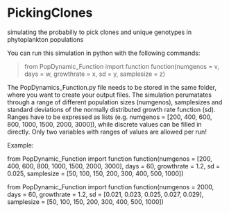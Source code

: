 # PickingClones
simulating the probabiliy to pick clones and unique genotypes in phytoplankton populations

You can run this simulation in python with the following commands:

> from PopDynamic_Function import function
> function(numgenos = v, days = w, growthrate = x, sd = y, samplesize = z)

The PopDynamics_Function.py file needs to be stored in the same folder, where you want to create your output files.
The simulation perumatates through a range of different population sizes (numgenos), samplesizes and standard deviations of the normally distributed growth rate function (sd). Ranges have to be expressed as lists (e.g. numgenos = [200, 400, 600, 800, 1000, 1500, 2000, 3000]), while discrete values can be filled in directly.
Only two variables with ranges of values are allowed per run! 

Example:

from PopDynamic_Function import function
function(numgenos = [200, 400, 600, 800, 1000, 1500, 2000, 3000], days = 60, growthrate = 1.2, sd = 0.025, samplesize = [50, 100, 150, 200, 300, 400, 500, 1000])

from PopDynamic_Function import function
function(numgenos = 2000, days = 60, growthrate = 1.2, sd = [0.021, 0.023, 0.025, 0.027, 0.029], samplesize = [50, 100, 150, 200, 300, 400, 500, 1000])
